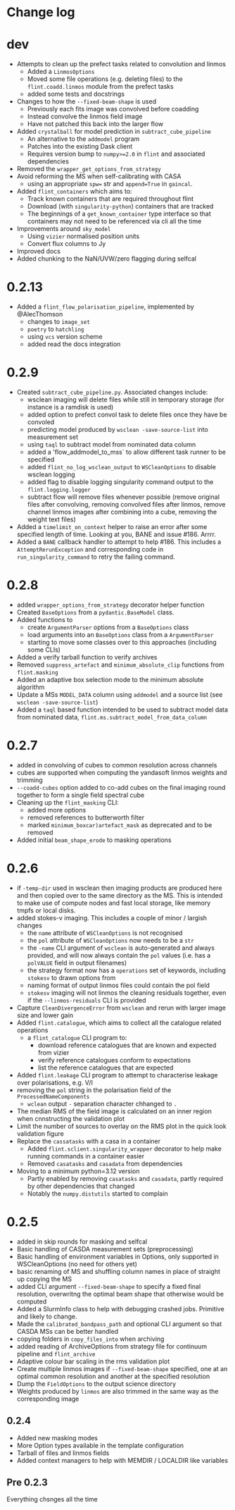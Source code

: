 # Change log

# dev

- Attempts to clean up the prefect tasks related to convolution and linmos
  - Added a `LinmosOptions`
  - Moved some file operations (e.g. deleting files) to the `flint.coadd.linmos`
    module from the prefect tasks
  - added some tests and docstrings
- Changes to how the `--fixed-beam-shape` is used
  - Previously each fits image was convolved before coadding
  - Instead convolve the linmos field image
  - Have not patched this back into the larger flow
- Added `crystalball` for model prediction in `subtract_cube_pipeline`
  - An alternative to the `addmodel` program
  - Patches into the existing Dask client
  - Requires version bump to `numpy>=2.0` in `flint` and associated dependencies
- Removed the `wrapper_get_options_from_strategy`
- Avoid reforming the MS when self-calibrating with CASA
  - using an appropriate `spw=` str and `append=True` in `gaincal`.
- Added `flint_containers` which aims to:
  - Track known containers that are required throughout flint
  - Download (with `singularity-python`) containers that are tracked
  - The beginnings of a `get_known_container` type interface so that containers
    may not need to be referenced via cli all the time
- Improvements around `sky_model`
  - Using `vizier` normalised position units
  - Convert flux columns to Jy
- Improved docs
- Added chunking to the NaN/UVW/zero flagging during selfcal

# 0.2.13

- Added a `flint_flow_polarisation_pipeline`, implemented by @AlecThomson
  - changes to `image_set`
  - `poetry` to `hatchling`
  - using `vcs` version scheme
  - added read the docs integration

# 0.2.9

- Created `subtract_cube_pipeline.py`. Associated changes include:
  - wsclean imaging will delete files while still in temporary storage (for
    instance is a ramdisk is used)
  - added option to prefect convol task to delete files once they have be
    convoled
  - predicting model produced by `wsclean -save-source-list` into measurement
    set
  - using `taql` to subtract model from nominated data column
  - added a 'flow_addmodel_to_mss` to allow different task runner to be
    specified
  - added `flint_no_log_wsclean_output` to `WSCleanOptions` to disable wsclean
    logging
  - added flag to disable logging singularity command output to the
    `flint.logging.logger`
  - subtract flow will remove files whenever possible (remove original files
    after convolving, removing convolved files after linmos, remove channel
    linmos images after combining into a cube, removing the weight text files)
- Added a `timelimit_on_context` helper to raise an error after some specified
  length of time. Looking at you, BANE and issue #186. Arrrr.
- Added a `BANE` callback handler to attempt to help #186. This includes a
  `AttemptRerunException` and corresponding code in `run_singularity_command` to
  retry the failing command.

# 0.2.8

- added `wrapper_options_from_strategy` decorator helper function
- Created `BaseOptions` from a `pydantic.BaseModel` class.
- Added functions to
  - create `ArgumentParser` options from a `BaseOptions` class
  - load arguments into an `BaseOptions` class from a `ArgumentParser`
  - starting to move some classes over to this approaches (including some CLIs)
- Added a verify tarball function to verify archives
- Removed `suppress_artefact` and `minimum_absolute_clip` functions from
  `flint.masking`
- Added an adaptive box selection mode to the minimum absolute algorithm
- Update a MSs `MODEL_DATA` column using `addmodel` and a source list (see
  `wsclean -save-source-list`)
- Added a `taql` based function intended to be used to subtract model data from
  nominated data, `flint.ms.subtract_model_from_data_column`

# 0.2.7

- added in convolving of cubes to common resolution across channels
- cubes are supported when computing the yandasoft linmos weights and trimming
- `--coadd-cubes` option added to co-add cubes on the final imaging round
  together to form a single field spectral cube
- Cleaning up the `flint_masking` CLI:
  - added more options
  - removed references to butterworth filter
  - marked `minimum_boxcar)artefact_mask` as deprecated and to be removed
- Added initial `beam_shape_erode` to masking operations

# 0.2.6

- if `-temp-dir` used in wsclean then imaging products are produced here and
  then copied over to the same directory as the MS. This is intended to make use
  of compute nodes and fast local storage, like memory tmpfs or local disks.
- added stokes-v imaging. This includes a couple of minor / largish changes
  - the `name` attribute of `WSCleanOptions` is not recognised
  - the `pol` attribute of `WSCleanOptions` now needs to be a `str`
  - the `-name` CLI argument of `wsclean` is auto-generated and always provided,
    and will now always contain the `pol` values (i.e. has a `polVALUE` field in
    output filenames)
  - the strategy format now has a `operations` set of keywords, including
    `stokesv` to drawn options from
  - naming format of output linmos files could contain the pol field
  - `stokesv` imaging will not linmos the cleaning residuals together, even if
    the `--linmos-residuals` CLI is provided
- Capture `CleanDivergenceError` from `wsclean` and rerun with larger image size
  and lower gain
- Added `flint.catalogue`, which aims to collect all the catalogue related
  operations
  - a `flint_catalogue` CLI program to:
    - download reference catalogues that are known and expected from vizier
    - verify reference catalogues conform to expectations
    - list the reference catalogues that are expected
- Added `flint.leakage` CLI program to attempt to characterise leakage over
  polarisations, e.g. V/I
- removing the `pol` string in the polarisation field of the
  `ProcessedNameComponents`
  - `wclean` output `-` separation character chhanged to `.`
- The median RMS of the field image is calculated on an inner region when
  cnnstructing the validation plot
- Limit the number of sources to overlay on the RMS plot in the quick look
  validation figure
- Replace the `cassatasks` with a casa in a container
  - Added `flint.sclient.singularity_wrapper` decorator to help make running
    commands in a container easier
  - Removed `casatasks` and `casadata` from dependencies
- Moving to a minimum python=3.12 version
  - Partly enabled by removing `casatasks` and `casadata`, partly required by
    other dependencies that changed
  - Notably the `numpy.distutils` started to complain

# 0.2.5

- added in skip rounds for masking and selfcal
- Basic handling of CASDA measurement sets (preprocessing)
- Basic handling of environment variables in Options, only supported in
  WSCleanOptions (no need for others yet)
- basic renaming of MS and shuffling column names in place of straight up
  copying the MS
- added CLI argument `--fixed-beam-shape` to specify a fixed final resolution,
  overwritng the optimal beam shape that otherwise would be computed
- Added a SlurmInfo class to help with debugging crashed jobs. Primitive and
  likely to change.
- Made the `calibrated_bandpass_path` and optional CLI argument so that CASDA
  MSs can be better handled
- copying folders in `copy_files_into` when archiving
- added reading of ArchiveOptions from strategy file for continuum pipeline and
  `flint_archive`
- Adaptive colour bar scaling in the rms validation plot
- Create multiple linmos images if `--fixed-beam-shape` specified, one at an
  optimal common resolution and another at the specified resolution
- Dump the `FieldOptions` to the output science directory
- Weights produced by `linmos` are also trimmed in the same way as the
  corresponding image

## 0.2.4

- Added new masking modes
- More Option types available in the template configuration
- Tarball of files and linmos fields
- Added context managers to help with MEMDIR / LOCALDIR like variables

## Pre 0.2.3

Everything chsnges all the time
